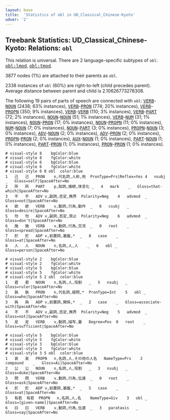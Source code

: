 ```yaml
---
layout: base
title:  'Statistics of obl in UD_Classical_Chinese-Kyoto'
udver: '2'
---
```


## Treebank Statistics: UD_Classical_Chinese-Kyoto: Relations: `obl`

This relation is universal.
There are 2 language-specific subtypes of `obl`: <tt><a href="lzh_kyoto-dep-obl-lmod.html">obl:lmod</a></tt>, <tt><a href="lzh_kyoto-dep-obl-tmod.html">obl:tmod</a></tt>.

3877 nodes (1%) are attached to their parents as `obl`.

2338 instances of `obl` (60%) are right-to-left (child precedes parent).
Average distance between parent and child is 2.10626773278308.

The following 19 pairs of parts of speech are connected with `obl`: <tt><a href="lzh_kyoto-pos-VERB.html">VERB</a></tt>-<tt><a href="lzh_kyoto-pos-NOUN.html">NOUN</a></tt> (2438; 63% instances), <tt><a href="lzh_kyoto-pos-VERB.html">VERB</a></tt>-<tt><a href="lzh_kyoto-pos-PRON.html">PRON</a></tt> (774; 20% instances), <tt><a href="lzh_kyoto-pos-VERB.html">VERB</a></tt>-<tt><a href="lzh_kyoto-pos-PROPN.html">PROPN</a></tt> (350; 9% instances), <tt><a href="lzh_kyoto-pos-VERB.html">VERB</a></tt>-<tt><a href="lzh_kyoto-pos-VERB.html">VERB</a></tt> (110; 3% instances), <tt><a href="lzh_kyoto-pos-VERB.html">VERB</a></tt>-<tt><a href="lzh_kyoto-pos-PART.html">PART</a></tt> (72; 2% instances), <tt><a href="lzh_kyoto-pos-NOUN.html">NOUN</a></tt>-<tt><a href="lzh_kyoto-pos-NOUN.html">NOUN</a></tt> (51; 1% instances), <tt><a href="lzh_kyoto-pos-VERB.html">VERB</a></tt>-<tt><a href="lzh_kyoto-pos-NUM.html">NUM</a></tt> (31; 1% instances), <tt><a href="lzh_kyoto-pos-NOUN.html">NOUN</a></tt>-<tt><a href="lzh_kyoto-pos-PRON.html">PRON</a></tt> (17; 0% instances), <tt><a href="lzh_kyoto-pos-NOUN.html">NOUN</a></tt>-<tt><a href="lzh_kyoto-pos-PROPN.html">PROPN</a></tt> (11; 0% instances), <tt><a href="lzh_kyoto-pos-NUM.html">NUM</a></tt>-<tt><a href="lzh_kyoto-pos-NOUN.html">NOUN</a></tt> (7; 0% instances), <tt><a href="lzh_kyoto-pos-NOUN.html">NOUN</a></tt>-<tt><a href="lzh_kyoto-pos-PART.html">PART</a></tt> (3; 0% instances), <tt><a href="lzh_kyoto-pos-PROPN.html">PROPN</a></tt>-<tt><a href="lzh_kyoto-pos-NOUN.html">NOUN</a></tt> (3; 0% instances), <tt><a href="lzh_kyoto-pos-ADV.html">ADV</a></tt>-<tt><a href="lzh_kyoto-pos-NOUN.html">NOUN</a></tt> (2; 0% instances), <tt><a href="lzh_kyoto-pos-ADV.html">ADV</a></tt>-<tt><a href="lzh_kyoto-pos-PRON.html">PRON</a></tt> (2; 0% instances), <tt><a href="lzh_kyoto-pos-PROPN.html">PROPN</a></tt>-<tt><a href="lzh_kyoto-pos-PRON.html">PRON</a></tt> (2; 0% instances), <tt><a href="lzh_kyoto-pos-AUX.html">AUX</a></tt>-<tt><a href="lzh_kyoto-pos-NOUN.html">NOUN</a></tt> (1; 0% instances), <tt><a href="lzh_kyoto-pos-PART.html">PART</a></tt>-<tt><a href="lzh_kyoto-pos-NOUN.html">NOUN</a></tt> (1; 0% instances), <tt><a href="lzh_kyoto-pos-PART.html">PART</a></tt>-<tt><a href="lzh_kyoto-pos-PRON.html">PRON</a></tt> (1; 0% instances), <tt><a href="lzh_kyoto-pos-PRON.html">PRON</a></tt>-<tt><a href="lzh_kyoto-pos-PRON.html">PRON</a></tt> (1; 0% instances).


~~~ conllu
# visual-style 8	bgColor:blue
# visual-style 8	fgColor:white
# visual-style 6	bgColor:blue
# visual-style 6	fgColor:white
# visual-style 6 8 obl	color:blue
1	己	己	PRON	n,代名詞,人称,他	PronType=Prs|Reflex=Yes	4	nsubj	_	Gloss=self|SpaceAfter=No
2	所	所	PART	p,助詞,接続,体言化	_	4	mark	_	Gloss=that-which|SpaceAfter=No
3	不	不	ADV	v,副詞,否定,無界	Polarity=Neg	4	advmod	_	Gloss=not|SpaceAfter=No
4	欲	欲	VERB	v,動詞,行為,動作	_	6	csubj	_	Gloss=desire|SpaceAfter=No
5	勿	勿	ADV	v,副詞,否定,禁止	Polarity=Neg	6	advmod	_	Gloss=don't|SpaceAfter=No
6	施	施	VERB	v,動詞,行為,交流	_	0	root	_	Gloss=spread|SpaceAfter=No
7	於	於	ADP	v,前置詞,基盤,*	_	8	case	_	Gloss=at|SpaceAfter=No
8	人	人	NOUN	n,名詞,人,人	_	6	obl	_	Gloss=person|SpaceAfter=No

~~~


~~~ conllu
# visual-style 2	bgColor:blue
# visual-style 2	fgColor:white
# visual-style 5	bgColor:blue
# visual-style 5	fgColor:white
# visual-style 5 2 obl	color:blue
1	君	君	NOUN	n,名詞,人,役割	_	5	nsubj	_	Gloss=ruler|SpaceAfter=No
2	孰	孰	PRON	n,代名詞,疑問,*	PronType=Int	5	obl	_	Gloss=who|SpaceAfter=No
3	與	與	ADP	v,前置詞,関係,*	_	2	case	_	Gloss=associate-with|SpaceAfter=No
4	不	不	ADV	v,副詞,否定,無界	Polarity=Neg	5	advmod	_	Gloss=not|SpaceAfter=No
5	足	足	VERB	v,動詞,描写,量	Degree=Pos	0	root	_	Gloss=sufficient|SpaceAfter=No

~~~


~~~ conllu
# visual-style 5	bgColor:blue
# visual-style 5	fgColor:white
# visual-style 3	bgColor:blue
# visual-style 3	fgColor:white
# visual-style 3 5 obl	color:blue
1	哀	哀	PROPN	n,名詞,人,その他の人名	NameType=Prs	2	compound	_	Gloss=Ai|SpaceAfter=No
2	公	公	NOUN	n,名詞,人,役割	_	3	nsubj	_	Gloss=duke|SpaceAfter=No
3	問	問	VERB	v,動詞,行為,伝達	_	0	root	_	Gloss=ask|SpaceAfter=No
4	於	於	ADP	v,前置詞,基盤,*	_	5	case	_	Gloss=at|SpaceAfter=No
5	有若	有若	PROPN	n,名詞,人,名	NameType=Giv	3	obl	_	Gloss=[given-name]|SpaceAfter=No
6	曰	曰	VERB	v,動詞,行為,伝達	_	3	parataxis	_	Gloss=say|SpaceAfter=No

~~~


